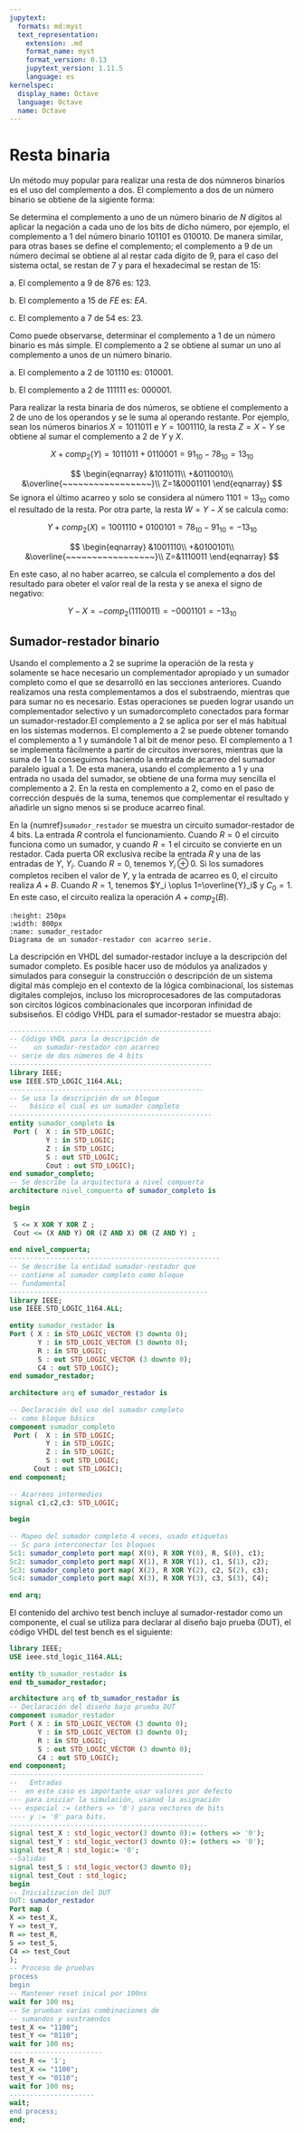 ```yaml
---
jupytext:
  formats: md:myst
  text_representation:
    extension: .md
    format_name: myst
    format_version: 0.13
    jupytext_version: 1.11.5
    language: es
kernelspec:
  display_name: Octave
  language: Octave
  name: Octave
---
```


# Resta binaria

Un método muy popular para realizar una resta de dos númneros binarios es el uso del complemento a dos. El complemento a dos de un número binario se obtiene de la sigiente forma:

Se determina el complemento a uno de un número binario de $N$ dígitos al aplicar la negación a cada uno de los bits de dicho número, por ejemplo, el complemento a 1 del número binario $101101$ es $010010$. De manera similar, para otras bases se define el complemento; el complemento a 9 de un número decimal se obtiene al al restar cada dígito de 9, para el caso del sistema octal, se restan de 7 y para el hexadecimal se restan de 15:

a. El complemento a $9$ de $876$ es: $123$.

b. El complemento a $15$ de $FE$ es: $EA$.

c. El complemento a $7$ de $54$ es: $23$. 

Como puede observarse, determinar el complemento a 1 de un número binario es más simple. El complemento a 2 se obtiene al sumar un uno al complemento a unos de un número binario. 

a. El complemento a 2 de $101110$ es: $010001$.

b. El complemento a 2 de $111111$ es: $000001$.

Para realizar la resta binaria de dos números, se obtiene el complemento a 2 de uno de los operandos y se le suma al operando restante. Por ejemplo, sean los números binarios $X=1011011$ e $Y=1001110$, la resta $Z=X-Y$ se obtiene al sumar el complemento a 2 de $Y$ y $X$.

$$
X+comp_2(Y)=1011011+0110001=91_{10}-78_{10}=13_{10}
$$

$$
\begin{eqnarray}
 &1011011\\
+&0110010\\
&\overline{~~~~~~~~~~~~~~~~~}\\
Z=1&0001101
\end{eqnarray}
$$
Se ignora el último acarreo y solo se considera al número $1101=13_{10}$ como el resultado de la resta. Por otra parte, la resta $W=Y-X$ se calcula como: 

$$
Y+comp_2(X)=1001110+0100101=78_{10}-91_{10}=-13_{10}
$$

$$
\begin{eqnarray}
  &1001110\\
 +&0100101\\
&\overline{~~~~~~~~~~~~~~~~~}\\
Z=&1110011
\end{eqnarray}
$$

En este caso, al no haber acarreo, se calcula el complemento a dos del resultado para obeter el valor real de la resta y se anexa el signo de negativo:


$$
Y-X=-comp_2(1110011)=-0001101=-13_{10}
$$

## Sumador-restador binario

Usando el complemento a 2 se suprime la operación de la resta y solamente se hace necesario un complementador apropiado y un sumador completo como el que se desarrolló en las secciones anteriores. Cuando realizamos una resta complementamos a dos el substraendo, mientras que para sumar no es necesario. Estas operaciones se pueden lograr usando un complementador selectivo y un sumadorcompleto conectados para formar un sumador-restador.El complemento a 2 se aplica por ser el más habitual en los
sistemas modernos. El complemento a 2 se puede obtener tomando el complemento a 1 y sumándole 1 al bit de menor peso. El complemento a 1 se implementa fácilmente a partir de circuitos inversores, mientras que la suma de 1 la conseguimos haciendo la entrada de acarreo del sumador paralelo igual a 1. De esta manera, usando el complemento a 1 y una entrada no usada
del sumador, se obtiene de una forma muy sencilla el complemento a 2. En la resta en complemento a 2, como en el paso de corrección después de la suma, tenemos que complementar el resultado y añadirle un signo menos si se produce acarreo final. 

En la {numref}`sumador_restador` se muestra un circuito sumador-restador de 4 bits. La entrada $R$ controla el funcionamiento. Cuando $R=0$ el circuito funciona como un sumador, y cuando $R=1$ el circuito se convierte en un restador. Cada puerta OR exclusiva recibe la entrada $R$ y una de las entradas de $Y$, $Y_i$. Cuando $R=0$, tenemos $Y_i \oplus 0$. Si los sumadores completos reciben el valor de $Y$, y la entrada de acarreo es 0, el circuito realiza $A+B$. Cuando $R=1$, tenemos $Y_i \oplus 1=\overline{Y}_i$ y $C_0=1$. En este caso, el circuito realiza la operación $A+comp_2(B)$.

```{figure} /images/sumador_restador.png
:height: 250px
:width: 800px
:name: sumador_restador
Diagrama de un sumador-restador con acarreo serie.
```
La descripción en VHDL del sumador-restador incluye a la descripción del sumador completo. Es posible hacer uso de módulos ya analizados y simulados para conseguir la construcción o descripción de un sistema digital más complejo en el contexto de la lógica combinacional, los sistemas digitales complejos, incluso los microprocesadores de las computadoras son circitos lógicos combinacionales que incorporan infinidad de subsiseños. El código VHDL para el sumador-restador se muestra abajo:

```VHDL
--------------------------------------------------
-- Código VHDL para la descripción de 
--    un sumador-restador con acarreo 
-- serie de dos números de 4 bits
--------------------------------------------------
library IEEE;
use IEEE.STD_LOGIC_1164.ALL;
------------------------------------------------  
-- Se usa la descripción de un bloque 
--   básico el cual es un sumador completo
--------------------------------------------------
entity sumador_completo is
 Port (  X : in STD_LOGIC;
         Y : in STD_LOGIC;
         Z : in STD_LOGIC;
         S : out STD_LOGIC;
         Cout : out STD_LOGIC);
end sumador_completo;
-- Se describe la arquitectura a nivel compuerta 
architecture nivel_compuerta of sumador_completo is
 
begin
 
 S <= X XOR Y XOR Z ;
 Cout <= (X AND Y) OR (Z AND X) OR (Z AND Y) ;
 
end nivel_compuerta; 
----------------------------------------------------
-- Se describe la entidad sumador-restador que 
-- contiene al sumador completo como bloque 
-- fundamental
-------------------------------------------------
library IEEE;
use IEEE.STD_LOGIC_1164.ALL;
 
entity sumador_restador is
Port ( X : in STD_LOGIC_VECTOR (3 downto 0);
       Y : in STD_LOGIC_VECTOR (3 downto 0);
       R : in STD_LOGIC;
       S : out STD_LOGIC_VECTOR (3 downto 0);
       C4 : out STD_LOGIC);
end sumador_restador;
 
architecture arq of sumador_restador is
 
-- Declaración del uso del sumador completo
-- como bloque básico
component sumador_completo
 Port (  X : in STD_LOGIC;
         Y : in STD_LOGIC;
         Z : in STD_LOGIC;
         S : out STD_LOGIC;
      Cout : out STD_LOGIC);
end component;
 
-- Acarreos intermedios
signal c1,c2,c3: STD_LOGIC;
 
begin
 
-- Mapeo del sumador completo 4 veces, usado etiquetas 
-- Sc para interconectar los bloques
Sc1: sumador_completo port map( X(0), R XOR Y(0), R, S(0), c1);
Sc2: sumador_completo port map( X(1), R XOR Y(1), c1, S(1), c2);
Sc3: sumador_completo port map( X(2), R XOR Y(2), c2, S(2), c3);
Sc4: sumador_completo port map( X(3), R XOR Y(3), c3, S(3), C4);
 
end arq;
```
El contenido del archivo test bench incluye al sumador-restador como un componente, el cual se utiliza para declarar al diseño bajo prueba (DUT), el código VHDL del test bench es el siguiente:

```VHDL
library IEEE;
USE ieee.std_logic_1164.ALL;
 
entity tb_sumador_restador is
end tb_sumador_restador;

architecture arq of tb_sumador_restador is
-- Declaración del diseño bajo prueba DUT
component sumador_restador
Port ( X : in STD_LOGIC_VECTOR (3 downto 0);
       Y : in STD_LOGIC_VECTOR (3 downto 0);
       R : in STD_LOGIC;
       S : out STD_LOGIC_VECTOR (3 downto 0);
       C4 : out STD_LOGIC);
end component;
------------------------------------------------
--   Entradas
--  en este caso es importante usar valores por defecto
--- para iniciar la simulación, usanod la asignación
--- especial := (others => '0') para vectores de bits
---- y := '0' para bits.
-------------------------------------------------
signal test_X : std_logic_vector(3 downto 0):= (others => '0');
signal test_Y : std_logic_vector(3 downto 0):= (others => '0');
signal test_R : std_logic:= '0';
--Salidas
signal test_S : std_logic_vector(3 downto 0);
signal test_Cout : std_logic;
begin
-- Inicializacion del DUT
DUT: sumador_restador
Port map (
X => test_X,
Y => test_Y,
R => test_R,
S => test_S,
C4 => test_Cout
);
-- Proceso de pruebas
process
begin
-- Mantener reset inical por 100ns
wait for 100 ns;
-- Se prueban varias combinaciones de 
-- sumandos y sustraendos
test_X <= "1100";
test_Y <= "0110";
wait for 100 ns;
--- -------------------
test_R <= '1';
test_X <= "1100";
test_Y <= "0110";
wait for 100 ns;
---------------------
wait;
end process;
end;
```
